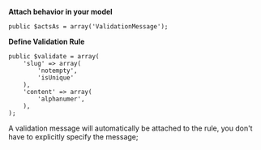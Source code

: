 **Attach behavior in your model**

	public $actsAs = array('ValidationMessage');

**Define Validation Rule**

	public $validate = array(
		'slug' => array(
			'notempty',
			'isUnique'
		),
		'content' => array(
			'alphanumer',
		),
	);

A validation message will automatically be attached to the rule, you don't have to explicitly specify the message;
